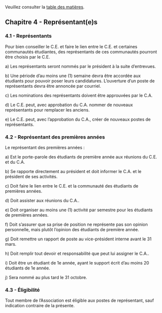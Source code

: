 Veuillez consulter la [table des matières](README.md).

## Chapitre 4 - Représentant(e)s


### 4.1 - Représentants

Pour bien conseiller le C.E. et faire le lien entre le C.E. et certaines communautés étudiantes, des représentants de ces communautés pourront être choisis par le C.E.

a) Les représentants seront nommés par le président à la suite d’entrevues.

b) Une période d’au moins une (1) semaine devra être accordée aux étudiants pour pouvoir poser leurs candidatures. L’ouverture d’un poste de représentants devra être annoncée par courriel.

c) Les nominations des représentants doivent être approuvées par le C.A.

d) Le C.E. peut, avec approbation du C.A. nommer de nouveaux représentants pour remplacer les anciens.

e) Le C.E. peut, avec l’approbation du C.A., créer de nouveaux postes de représentants.


### 4.2 - Représentant des premières années

Le représentant des premières années :

a) Est le porte-parole des étudiants de première année aux réunions du C.E. et du C.A.

b) Se rapporte directement au président et doit informer le C.A. et le président de ses activités.

c) Doit faire le lien entre le C.E. et la communauté des étudiants de premières années.

d) Doit assister aux réunions du C.A..

e) Doit organiser au moins une (1) activité par semestre pour les étudiants de premières années.

f) Doit s’assurer que sa prise de position ne représente pas son opinion personnelle, mais plutôt l’opinion des étudiants de première année.

g) Doit remettre un rapport de poste au vice-président interne avant le 31 mars.

h) Doit remplir tout devoir et responsabilité que peut lui assigner le C.A..

i) Doit être un étudiant de 1e année, ayant le support écrit d’au moins 20 étudiants de 1e année.

j) Sera nommé au plus tard le 31 octobre.


### 4.3 - Éligibilité

Tout membre de l’Association est éligible aux postes de représentant, sauf indication contraire de la présente.
